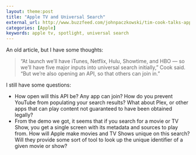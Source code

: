 ```yaml
---
layout: theme:post
title: "Apple TV and Universal Search"
external_url: http://www.buzzfeed.com/johnpaczkowski/tim-cook-talks-apple-tv
categories: [Apple]
keywords: apple tv, spotlight, universal search
---
```


An old article, but I have some thoughts:

> “At launch we’ll have iTunes, Netflix, Hulu, Showtime, and HBO — so we’ll have five major inputs into universal search
> initially,” Cook said. “But we’re also opening an API, so that others can join in.”

I still have some questions:

- How open will this API be? Any app can join? How do you prevent YouTube from populating your search results? What about Plex, or other apps that can play content not guaranteed to have been obtained legally?
- From the demo we got, it seems that if you search for a movie or TV Show, you get a single screen with its metadata and sources to play from. How will Apple make movies and TV Shows unique on this search? Will they provide some sort of tool to look up the unique identifier of a given movie or show?
